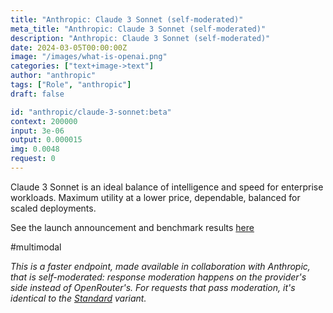 ```yaml
---
title: "Anthropic: Claude 3 Sonnet (self-moderated)"
meta_title: "Anthropic: Claude 3 Sonnet (self-moderated)"
description: "Anthropic: Claude 3 Sonnet (self-moderated)"
date: 2024-03-05T00:00:00Z
image: "/images/what-is-openai.png"
categories: ["text+image->text"]
author: "anthropic"
tags: ["Role", "anthropic"]
draft: false

id: "anthropic/claude-3-sonnet:beta"
context: 200000
input: 3e-06
output: 0.000015
img: 0.0048
request: 0
---
```


Claude 3 Sonnet is an ideal balance of intelligence and speed for enterprise workloads. Maximum utility at a lower price, dependable, balanced for scaled deployments.

See the launch announcement and benchmark results [here](https://www.anthropic.com/news/claude-3-family)

#multimodal

_This is a faster endpoint, made available in collaboration with Anthropic, that is self-moderated: response moderation happens on the provider's side instead of OpenRouter's. For requests that pass moderation, it's identical to the [Standard](/models/anthropic/claude-3-sonnet) variant._

